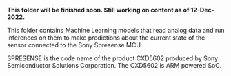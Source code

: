 **This folder will be finished soon. Still working on content as of 12-Dec-2022.**

This folder contains Machine Learning models that read analog data and run inferences on them to make predictions about the current state of the sensor connected to the Sony Spresense MCU.

SPRESENSE is the code name of the product CXD5602 produced by Sony Semiconductor Solutions Corporation. The CXD5602 is ARM powered SoC.

